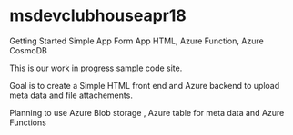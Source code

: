 # msdevclubhouseapr18
Getting Started Simple App Form App HTML, Azure Function, Azure CosmoDB

This is our work in progress sample code site.

Goal is to create a Simple HTML front end and Azure backend to upload meta data and file attachements.

Planning to use Azure Blob storage , Azure table for meta data and Azure Functions 
